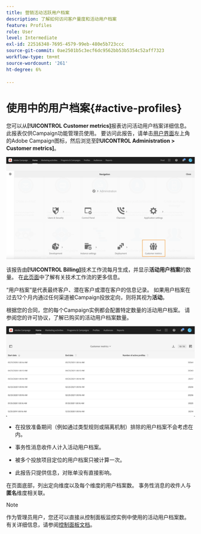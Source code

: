```yaml
---
title: 营销活动活跃用户档案
description: 了解如何访问客户量度和活动用户档案
feature: Profiles
role: User
level: Intermediate
exl-id: 22516348-7695-4579-99eb-480e5b723ccc
source-git-commit: 0ae2501b5c3ecf6dc9562bb53b5354c52aff7323
workflow-type: tm+mt
source-wordcount: '261'
ht-degree: 6%

---
```


# 使用中的用户档案{#active-profiles}

您可以从&#x200B;**[!UICONTROL Customer metrics]**&#x200B;报表访问活动用户档案详细信息。 此报表仅供Campaign功能管理员使用。 要访问此报告，请单击[用户界面](../../start/using/interface-description.md#advanced-menu)左上角的Adobe Campaign图标，然后浏览至&#x200B;**[!UICONTROL Administration > Customer metrics]**。

![](assets/audience_customer_metrics.png)

该报告由&#x200B;**[!UICONTROL Billing]**&#x200B;技术工作流每月生成，并显示&#x200B;**活动用户档案**&#x200B;的数量。 在[此页面](../../administration/using/technical-workflows.md)中了解有关技术工作流的更多信息。

“用户档案”是代表最终客户、潜在客户或潜在客户的信息记录。 如果用户档案在过去12个月内通过任何渠道被Campaign投放定向，则将其视为&#x200B;**活动**。

根据您的合同，您的每个Campaign实例都会配置特定数量的活动用户档案。 请参阅您的许可协议，了解已购买的活动用户档案数量。

![](assets/audience_active_profiles_list.png)



* 在投放准备期间（例如通过类型规则或隔离机制）排除的用户档案不会考虑在内。

* 事务性消息收件人计入活动用户档案。

* 被多个投放项目定位的用户档案只被计算一次。

* 此报告只提供信息，对账单没有直接影响。

在页面底部，列出定向维度以及每个维度的用户档案数。 事务性消息的收件人与&#x200B;**匿名**&#x200B;维度相关联。

>[!NOTE]
>
>作为管理员用户，您还可以直接从控制面板监控实例中使用的活动用户档案数。 有关详细信息，请参阅[控制面板文档](https://experienceleague.adobe.com/docs/control-panel/using/performance-monitoring/active-profiles-monitoring.html?lang=zh-Hans)。
>
